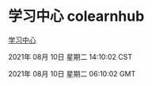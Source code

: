 # 学习中心 colearnhub
[学习中心](http://111.175.122.5:56308/colearnhub/)

2021年 08月 10日 星期二 14:10:02 CST

2021年 08月 10日 星期二 06:10:02 GMT
